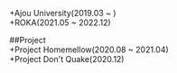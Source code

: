 +Ajou University(2019.03 ~ )  
+ROKA(2021.05 ~ 2022.12)  
  
##Project  
+Project Homemellow(2020.08 ~ 2021.04)  
+Project Don't Quake(2020.12)  

<!--
**SYJoe/SYJoe** is a ✨ _special_ ✨ repository because its `README.md` (this file) appears on your GitHub profile.

Here are some ideas to get you started:

- 🔭 I’m currently working on ...
- 🌱 I’m currently learning ...
- 👯 I’m looking to collaborate on ...
- 🤔 I’m looking for help with ...
- 💬 Ask me about ...
- 📫 How to reach me: ...
- 😄 Pronouns: ...
- ⚡ Fun fact: ...
-->
